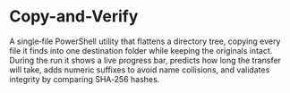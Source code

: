 # Copy-and-Verify
A single‑file PowerShell utility that flattens a directory tree, copying every file it finds into one destination folder while keeping the originals intact. During the run it shows a live progress bar, predicts how long the transfer will take, adds numeric suffixes to avoid name collisions, and validates integrity by comparing SHA‑256 hashes.
